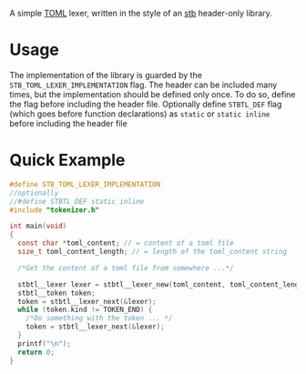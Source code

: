 A simple [TOML](https://toml.io) lexer, written in the style of an [stb](https://github.com/nothings/stb/) header-only library.

# Usage
The implementation of the library is guarded by the `STB_TOML_LEXER_IMPLEMENTATION` flag. The header can be included many times, but the implementation should be defined only once. To do so, define the flag before including the header file. Optionally define `STBTL_DEF` flag (which goes before function declarations) as `static` or `static inline` before including the header file

# Quick Example

```c
#define STB_TOML_LEXER_IMPLEMENTATION
//optionally
//#define STBTL_DEF static inline
#include "tokenizer.h"

int main(void)
{
  const char *toml_content; // = content of a toml file 
  size_t toml_content_length; // = length of the toml_content string

  /*Get the content of a toml file from somewhere ...*/

  stbtl__lexer lexer = stbtl__lexer_new(toml_content, toml_content_length);
  stbtl__token token;
  token = stbtl__lexer_next(&lexer);
  while (token.kind != TOKEN_END) {
    /*Do something with the token ... */
    token = stbtl__lexer_next(&lexer);
  }
  printf("\n");
  return 0;
}
```
